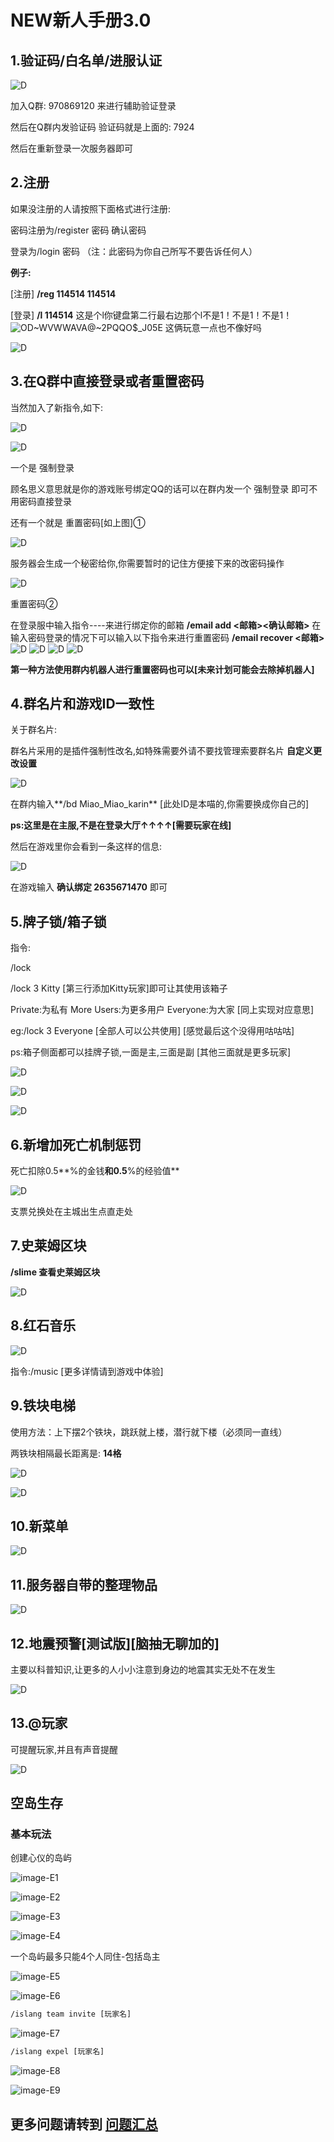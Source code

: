 # NEW新人手册3.0

## 1.验证码/白名单/进服认证

![D](/fhxm/D/D1.png)

加入Q群: 970869120  来进行辅助验证登录

然后在Q群内发验证码   验证码就是上面的:  7924

然后在重新登录一次服务器即可

## 2.注册

如果没注册的人请按照下面格式进行注册:

密码注册为/register 密码 确认密码

登录为/login 密码
（注：此密码为你自己所写不要告诉任何人）

**例子:**

[注册]   **/reg 114514 114514**

[登录]   **/l 114514**
这是个l你键盘第二行最右边那个l不是1！不是1！不是1！
![OD~WVWWAVA@~2PQQO$_J05E](https://github.com/MGHYGitHub/FHXM-WIKI/assets/166196063/032e1462-1b27-4e09-8913-7efad76b4b4e)
这俩玩意一点也不像好吗

![D](/fhxm/D/D2.png)

## 3.在Q群中直接登录或者重置密码

当然加入了新指令,如下:

![D](/fhxm/D/D3.png)

![D](/fhxm/D/D4.png)

一个是   强制登录

顾名思义意思就是你的游戏账号绑定QQ的话可以在群内发一个 强制登录 即可不用密码直接登录

还有一个就是  重置密码[如上图]①

![D](/fhxm/D/D5.png)

服务器会生成一个秘密给你,你需要暂时的记住方便接下来的改密码操作

![D](/fhxm/D/D6.png)

重置密码②

在登录服中输入指令----来进行绑定你的邮箱
**/email add <邮箱><确认邮箱>**
在输入密码登录的情况下可以输入以下指令来进行重置密码
**/email recover <邮箱>**
![D](/fhxm/D/D21.png)
![D](/fhxm/D/D22.png)
![D](/fhxm/D/D23.png)
![D](/fhxm/D/D24.png)

**第一种方法使用群内机器人进行重置密码也可以[未来计划可能会去除掉机器人]**

## 4.群名片和游戏ID一致性

关于群名片:

群名片采用的是插件强制性改名,如特殊需要外请不要找管理索要群名片  **自定义更改设置**

![D](/fhxm/D/D7.png)

在群内输入**/bd Miao_Miao_karin**  [此处ID是本喵的,你需要换成你自己的]

**ps:这里是在主服,不是在登录大厅↑↑↑↑[需要玩家在线]**

然后在游戏里你会看到一条这样的信息:

![D](/fhxm/D/D8.png)

在游戏输入 **确认绑定 2635671470**     即可

## 5.牌子锁/箱子锁

指令:

/lock

/lock 3 Kitty  [第三行添加Kitty玩家]即可让其使用该箱子

Private:为私有     More Users:为更多用户     Everyone:为大家     [同上实现对应意思]

eg:/lock 3 Everyone [全部人可以公共使用]   [感觉最后这个没得用咕咕咕]

ps:箱子侧面都可以挂牌子锁,一面是主,三面是副   [其他三面就是更多玩家]

![D](/fhxm/D/D9.png)

![D](/fhxm/D/D10.png)

![D](/fhxm/D/D11.png)

## 6.新增加死亡机制惩罚

死亡扣除0.5**%的金钱**和0.5**%的经验值**

![D](/fhxm/D/D12.png)

支票兑换处在主城出生点直走处

## 7.史莱姆区块

**/slime 查看史莱姆区块**

![D](/fhxm/D/D13.png)

## 8.红石音乐

![D](/fhxm/D/D20.png)

指令:/music  [更多详情请到游戏中体验]

## 9.铁块电梯

使用方法：上下摆2个铁块，跳跃就上楼，潜行就下楼（必须同一直线）

两铁块相隔最长距离是: **14格**

![D](/fhxm/D/D14.png)

![D](/fhxm/D/D15.png)

## 10.新菜单

![D](/fhxm/D/D16.png)

## 11.服务器自带的整理物品

![D](/fhxm/D/D17.png)

## 12.地震预警[测试版][脑抽无聊加的]

主要以科普知识,让更多的人小小注意到身边的地震其实无处不在发生

![D](/fhxm/D/D18.png)

## 13.@玩家

可提醒玩家,并且有声音提醒

![D](/fhxm/D/D19.png)

## 空岛生存

### 基本玩法

创建心仪的岛屿

![image-E1](/fhxm/E/E1.png)

![image-E2](/fhxm/E/E2.png)

![image-E3](/fhxm/E/E3.png)

![image-E4](/fhxm/E/E4.png)

一个岛屿最多只能4个人同住-包括岛主

![image-E5](/fhxm/E/E5.png)

![image-E6](/fhxm/E/E6.png)

```txt
/islang team invite [玩家名]
```

![image-E7](/fhxm/E/E7.png)

```txt
/islang expel [玩家名]
```

![image-E8](/fhxm/E/E8.png)

![image-E9](/fhxm/E/E9.png)

## **更多问题请转到 [问题汇总](/Related_problem/Summary)**
